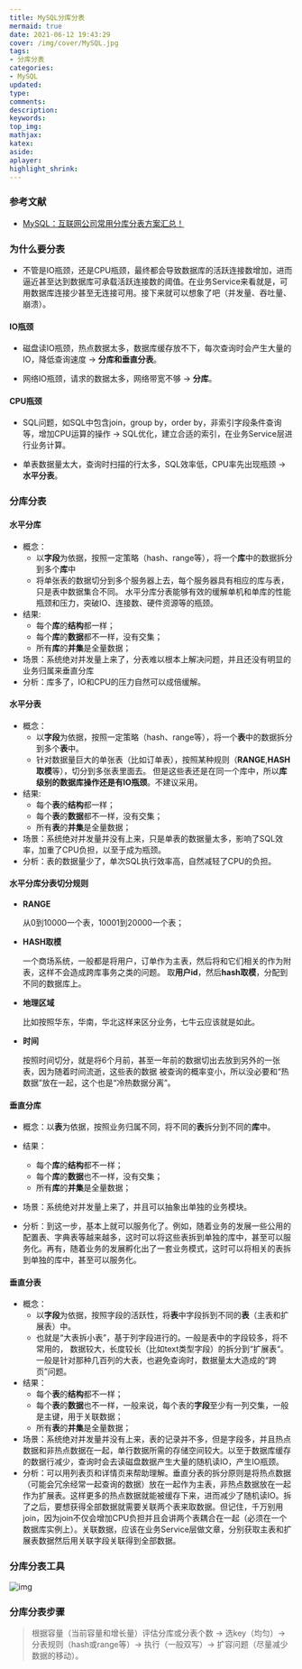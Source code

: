 ```yaml
---
title: MySQL分库分表
mermaid: true
date: 2021-06-12 19:43:29
cover: /img/cover/MySQL.jpg
tags:
- 分库分表
categories:
- MySQL
updated:
type:
comments:
description:
keywords:
top_img:
mathjax:
katex:
aside:
aplayer:
highlight_shrink:
---
```


### 参考文献

* [MySQL：互联网公司常用分库分表方案汇总！](https://zhuanlan.zhihu.com/p/137368446)

### **为什么要分表**

* 不管是IO瓶颈，还是CPU瓶颈，最终都会导致数据库的活跃连接数增加，进而逼近甚至达到数据库可承载活跃连接数的阈值。在业务Service来看就是，可用数据库连接少甚至无连接可用。接下来就可以想象了吧（并发量、吞吐量、崩溃）。

#### IO瓶颈

* 磁盘读IO瓶颈，热点数据太多，数据库缓存放不下，每次查询时会产生大量的IO，降低查询速度 -> **分库和垂直分表**。

* 网络IO瓶颈，请求的数据太多，网络带宽不够 -> **分库**。

#### **CPU瓶颈**

* SQL问题，如SQL中包含join，group by，order by，非索引字段条件查询等，增加CPU运算的操作 -> SQL优化，建立合适的索引，在业务Service层进行业务计算。

* 单表数据量太大，查询时扫描的行太多，SQL效率低，CPU率先出现瓶颈 -> **水平分表**。

### **分库分表**

#### **水平分库**

* 概念：
  * 以**字段**为依据，按照一定策略（hash、range等），将一个**库**中的数据拆分到多个**库**中
  * 将单张表的数据切分到多个服务器上去，每个服务器具有相应的库与表，只是表中数据集合不同。 水平分库分表能够有效的缓解单机和单库的性能瓶颈和压力，突破IO、连接数、硬件资源等的瓶颈。
* 结果: 
  * 每个**库**的**结构**都一样；
  * 每个**库**的**数据**都不一样，没有交集；
  * 所有**库**的**并集**是全量数据；
* 场景：系统绝对并发量上来了，分表难以根本上解决问题，并且还没有明显的业务归属来垂直分库
* 分析：库多了，IO和CPU的压力自然可以成倍缓解。

#### **水平分表**

* 概念：
  * 以**字段**为依据，按照一定策略（hash、range等），将一个**表**中的数据拆分到多个**表**中。
  * 针对数据量巨大的单张表（比如订单表），按照某种规则（**RANGE**,**HASH取模**等），切分到多张表里面去。 但是这些表还是在同一个库中，所以**库级别的数据库操作还是有IO瓶颈**。不建议采用。
* 结果: 
  * 每个**表**的**结构**都一样；
  * 每个**表**的**数据**都不一样，没有交集；
  * 所有**表**的**并集**是全量数据；
* 场景：系统绝对并发量并没有上来，只是单表的数据量太多，影响了SQL效率，加重了CPU负担，以至于成为瓶颈。
* 分析：表的数据量少了，单次SQL执行效率高，自然减轻了CPU的负担。

#### 水平分库分表切分规则

* **RANGE**

  从0到10000一个表，10001到20000一个表；

* **HASH取模**

  一个商场系统，一般都是将用户，订单作为主表，然后将和它们相关的作为附表，这样不会造成跨库事务之类的问题。 取**用户id**，然后**hash取模**，分配到不同的数据库上。

* **地理区域**

  比如按照华东，华南，华北这样来区分业务，七牛云应该就是如此。

* **时间**

  按照时间切分，就是将6个月前，甚至一年前的数据切出去放到另外的一张表，因为随着时间流逝，这些表的数据 被查询的概率变小，所以没必要和“热数据”放在一起，这个也是“冷热数据分离”。

#### **垂直分库**

* 概念：以**表**为依据，按照业务归属不同，将不同的**表**拆分到不同的**库**中。
* 结果：
  * 每个**库**的**结构**都不一样；
  * 每个**库**的**数据**也不一样，没有交集；
  * 所有**库**的**并集**是全量数据；

* 场景：系统绝对并发量上来了，并且可以抽象出单独的业务模块。

* 分析：到这一步，基本上就可以服务化了。例如，随着业务的发展一些公用的配置表、字典表等越来越多，这时可以将这些表拆到单独的库中，甚至可以服务化。再有，随着业务的发展孵化出了一套业务模式，这时可以将相关的表拆到单独的库中，甚至可以服务化。

#### **垂直分表**

* 概念：
  * 以**字段**为依据，按照字段的活跃性，将**表**中字段拆到不同的**表**（主表和扩展表）中。
  * 也就是“大表拆小表”，基于列字段进行的。一般是表中的字段较多，将不常用的， 数据较大，长度较长（比如text类型字段）的拆分到“扩展表“。一般是针对那种几百列的大表，也避免查询时，数据量太大造成的“跨页”问题。
* 结果：
  * 每个**表**的**结构**都不一样；
  * 每个**表**的**数据**也不一样，一般来说，每个表的**字段**至少有一列交集，一般是主键，用于关联数据；
  * 所有**表**的**并集**是全量数据；
* 场景：系统绝对并发量并没有上来，表的记录并不多，但是字段多，并且热点数据和非热点数据在一起，单行数据所需的存储空间较大。以至于数据库缓存的数据行减少，查询时会去读磁盘数据产生大量的随机读IO，产生IO瓶颈。
* 分析：可以用列表页和详情页来帮助理解。垂直分表的拆分原则是将热点数据（可能会冗余经常一起查询的数据）放在一起作为主表，非热点数据放在一起作为扩展表。这样更多的热点数据就能被缓存下来，进而减少了随机读IO。拆了之后，要想获得全部数据就需要关联两个表来取数据。但记住，千万别用join，因为join不仅会增加CPU负担并且会讲两个表耦合在一起（必须在一个数据库实例上）。关联数据，应该在业务Service层做文章，分别获取主表和扩展表数据然后用关联字段关联得到全部数据。

### **分库分表工具**

![img](https://www.holelin.cn/img/mysql/%E5%88%86%E5%BA%93%E5%88%86%E8%A1%A8.jpg)

### **分库分表步骤**

> 根据容量（当前容量和增长量）评估分库或分表个数 -> 选key（均匀）-> 分表规则（hash或range等）-> 执行（一般双写）-> 扩容问题（尽量减少数据的移动）。
